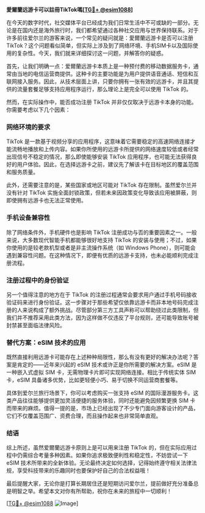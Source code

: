 **愛爾蘭远游卡可以註冊TikTok嗎[[TG💪+ @esim1088](https://t.me/s/esim1088)]**

在今天的数字时代，社交媒体平台已经成为我们日常生活中不可或缺的一部分。无论是在国内还是海外旅行时，我们都希望通过各种社交应用与世界保持联系。对于许多前往爱尔兰的游客来说，一个常见的疑问就是：愛爾蘭远游卡是否可以注册 TikTok？这个问题看似简单，但实际上涉及到了网络环境、手机SIM卡以及国际使用的复杂性。今天，我们就来详细探讨这一问题，并解答你的疑惑。

首先，让我们明确一点：爱爾蘭远游卡本质上是一种预付费的移动数据服务卡，通常由当地的电信运营商提供。这种卡的主要功能是为用户提供语音通话、短信和互联网接入服务。因此，从技术层面上讲，只要你拥有一张有效的远游卡，并且其提供的流量套餐足够支持应用程序运行，那么理论上是完全可以使用 TikTok 的。

然而，在实际操作中，能否成功注册 TikTok 并非仅仅取决于远游卡本身的功能。你需要考虑以下几个因素：

### 网络环境的要求

TikTok 是一款基于视频分享的应用程序，这意味着它需要稳定的高速网络连接才能流畅地播放和上传内容。如果你所使用的远游卡所提供的网络速度较低或者经常出现信号不稳定的情况，那么即使能够安装 TikTok 应用程序，也可能无法获得良好的用户体验。因此，在选择远游卡之前，建议先了解该卡在目标地区的覆盖范围和服务质量。

此外，还需要注意的是，某些国家或地区可能对 TikTok 存在限制。虽然爱尔兰并没有针对 TikTok 实施全面封锁政策，但若未来因政策变化导致该应用被屏蔽，则即使拥有远游卡也无法正常使用。

### 手机设备兼容性

除了网络条件外，手机硬件也是影响 TikTok 注册成功与否的重要因素之一。一般来说，大多数现代智能手机都能够很好地支持 TikTok 的安装与使用；不过，如果你使用的是较老款机型或者是非主流操作系统（如 Windows Phone），则可能会遇到兼容性问题。在这种情况下，即便有优质的远游卡支持，也未必能顺利完成注册流程。

### 注册过程中的身份验证

另一个值得注意的地方在于 TikTok 的注册过程通常会要求用户通过手机号码接收验证码来进行身份验证。这一步骤对于那些希望仅依靠远游卡而非本地号码完成注册的人来说构成了额外挑战。尽管部分第三方工具声称可以帮助绕过此类限制，但我们并不推荐采用此类方法，因为这样做不仅违反了平台规则，还可能导致账号被封禁甚至面临法律风险。

### 替代方案：eSIM 技术的应用

既然直接利用远游卡可能存在上述种种局限性，那么有没有更好的解决办法呢？答案是肯定的——近年来兴起的 eSIM 技术或许正是你所需要的解决方案。eSIM 是一种嵌入式虚拟 SIM 卡，无需物理卡片即可实现网络连接。相比于传统实体 SIM 卡，eSIM 具备诸多优势，比如更轻便小巧、易于切换不同运营商套餐等。

具体到爱尔兰旅行场景下，你可以考虑购买一张支持 eSIM 的国际漫游服务卡。这类产品往往能够提供更加灵活便捷的服务体验，同时还能避免因频繁更换 SIM 卡而带来的麻烦。值得一提的是，市场上已经出现了不少专门面向游客设计的产品，它们不仅覆盖范围广、资费合理，而且操作起来也非常简单直观。

### 结语

综上所述，虽然爱爾蘭远游卡原则上是可以用来注册 TikTok 的，但在实际应用过程中仍需综合考量多种因素。如果你追求极致便利性和稳定性，不妨尝试一下 eSIM 技术所带来的全新体验。无论最终决定如何选择，记得始终遵守相关法律法规，享受科技带来的乐趣同时也要保护好自己的合法权益哦！

最后提醒大家，无论你是打算长期居住还是短期访问爱尔兰，提前做好充分准备总是明智之举。希望本文对你有所帮助，祝你在未来的旅程中一切顺利！

[[TG💪+ @esim1088](https://t.me/s/esim1088) ![Image](https://i.postimg.cc/4NQfJmqS/Snipaste-2025-05-13-00-14-12.png)]
